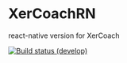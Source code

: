 # XerCoachRN
react-native version for XerCoach

[![Build status (develop)](https://build.appcenter.ms/v0.1/apps/c8b1dc97-c403-48cd-badf-1c729132704b/branches/develop/badge)](https://appcenter.ms)
